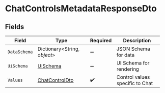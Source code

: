 # ChatControlsMetadataResponseDto


## Fields

| Field                                                       | Type                                                        | Required                                                    | Description                                                 |
| ----------------------------------------------------------- | ----------------------------------------------------------- | ----------------------------------------------------------- | ----------------------------------------------------------- |
| `DataSchema`                                                | Dictionary<String, *object*>                                | :heavy_minus_sign:                                          | JSON Schema for data                                        |
| `UiSchema`                                                  | [UiSchema](../../Models/Components/UiSchema.md)             | :heavy_minus_sign:                                          | UI Schema for rendering                                     |
| `Values`                                                    | [ChatControlDto](../../Models/Components/ChatControlDto.md) | :heavy_check_mark:                                          | Control values specific to Chat                             |